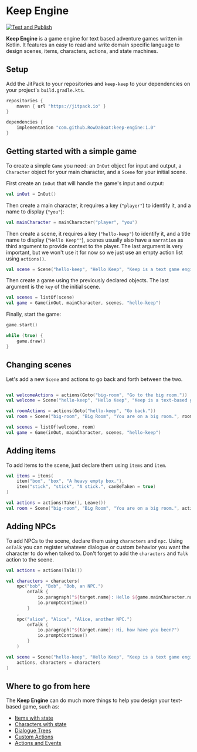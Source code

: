# Keep Engine

[![Test and Publish](https://github.com/RowDaBoat/keep-engine/actions/workflows/ci.yml/badge.svg)](https://github.com/RowDaBoat/keep-engine/actions/workflows/ci.yml)

**Keep Engine** is a game engine for text based adventure games written in Kotlin. It features an easy to read and write domain specific language to design scenes, items, characters, actions, and state machines.

## Setup

Add the JitPack to your repositories and `keep-keep` to your dependencies on your project's `build.gradle.kts`.

```kotlin
repositories {
    maven { url "https://jitpack.io" }
}

dependencies {
    implementation "com.github.RowDaBoat:keep-engine:1.0"
}
```

## Getting started with a simple game

To create a simple `Game` you need: an `InOut` object for input and output, a `Character` object for your main character, and a `Scene` for your initial scene.

First create an `InOut` that will handle the game's input and output:

```kotlin
val inOut = InOut()
```

Then create a main character, it requires a key (`"player"`) to identify it, and a name to display (`"you"`):
```kotlin
val mainCharacter = mainCharacter("player", "you")
```

Then create a scene, it requires a key (`"hello-keep"`) to identify it, and a title name to display (`"Hello Keep""`), scenes usually also have a `narration` as third argument to provide context to the player. The last argument is very important, but we won't use it for now so we just use an empty action list using `actions()`.

```kotlin
val scene = Scene("hello-keep", "Hello Keep", "Keep is a text game engine.", actions())
```

Then create a game using the previously declared objects. The last argument is the `key` of the initial scene.

```kotlin
val scenes = listOf(scene)
val game = Game(inOut, mainCharacter, scenes, "hello-keep")
```

Finally, start the game:

```kotlin
game.start()

while (true) {
    game.draw()
}
```

## Changing scenes

Let's add a new `Scene` and actions to go back and forth between the two.

```kotlin

val welcomeActions = actions(Goto("big-room", "Go to the big room."))
val welcome = Scene("hello-keep", "Hello Keep", "Keep is a text-based game.", welcomeActions)

val roomActions = actions(Goto("hello-keep", "Go back."))
val room = Scene("big-room", "Big Room", "You are on a big room.", roomActions)

val scenes = listOf(welcome, room)
val game = Game(inOut, mainCharacter, scenes, "hello-keep")
```

## Adding items

To add items to the scene, just declare them using `items` and `item`.

```kotlin
val items = items(
    item("box", "box", "A heavy empty box."),
    item("stick", "stick", "A stick.", canBeTaken = true)
)

val actions = actions(Take(), Leave())
val room = Scene("big-room", "Big Room", "You are on a big room.", actions, items)
```

## Adding NPCs

To add NPCs to the scene, declare them using `characters` and `npc`.
Using `onTalk` you can register whatever dialogue or custom behavior you want the character to do when talked to.
Don't forget to add the `characters` and `Talk` action to the scene.

```kotlin
val actions = actions(Talk())

val characters = characters(
    npc("bob", "Bob", "Bob, an NPC.")
        onTalk {
            io.paragraph("${target.name}: Hello ${game.mainCharacter.name}!.")
            io.promptContinue()
        }
    ,
    npc("alice", "Alice", "Alice, another NPC.")
        onTalk {
            io.paragraph("${target.name}: Hi, how have you been?")
            io.promptContinue()
        }
    )

val scene = Scene("hello-keep", "Hello Keep", "Keep is a text game engine.",
    actions, characters = characters
)
```

## Where to go from here

The **Keep Engine** can do much more things to help you design your text-based game, such as:

- [Items with state](doc/items.md)
- [Characters with state](doc/characters.md)
- [Dialogue Trees](doc/dialogues.md)
- [Custom Actions](doc/actions.md)
- [Actions and Events](doc/events.md)

